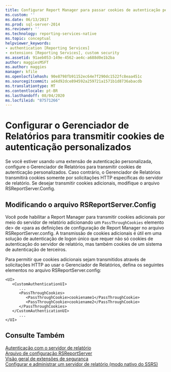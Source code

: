 ```yaml
---
title: Configurar Report Manager para passar cookies de autenticação personalizados | Microsoft Docs
ms.custom: ''
ms.date: 06/13/2017
ms.prod: sql-server-2014
ms.reviewer: ''
ms.technology: reporting-services-native
ms.topic: conceptual
helpviewer_keywords:
- authentication [Reporting Services]
- extensions [Reporting Services], custom security
ms.assetid: 91aeb053-149e-4562-ae4c-a688d0e1b2ba
author: maggiesMSFT
ms.author: maggies
manager: kfile
ms.openlocfilehash: 90e8798fb91152ec64e7f290dc1522fc8eaa451c
ms.sourcegitcommit: ad4d92dce894592a259721a1571b1d8736abacdb
ms.translationtype: MT
ms.contentlocale: pt-BR
ms.lasthandoff: 08/04/2020
ms.locfileid: "87571266"
---
```

# <a name="configure-report-manager-to-pass-custom-authentication-cookies"></a>Configurar o Gerenciador de Relatórios para transmitir cookies de autenticação personalizados
  Se você estiver usando uma extensão de autenticação personalizada, configure o Gerenciador de Relatórios para transmitir cookies de autenticação personalizados. Caso contrário, o Gerenciador de Relatórios transmitirá cookies somente por solicitações HTTP específicas do servidor de relatório. Se desejar transmitir cookies adicionais, modifique o arquivo RSReportServer.Config.  
  
## <a name="modifying-the-rsreportserverconfig-file"></a>Modificando o arquivo RSReportServer.Config  
 Você pode habilitar a Report Manager para transmitir cookies adicionais por meio do servidor de relatório adicionando um `PassThroughCookies` elemento de> de <para as definições de configuração de Report Manager no arquivo RSReportServer.config. A transmissão de cookies adicionais é útil em uma solução de autenticação de logon único que requer não só cookies de autenticação do servidor de relatório, mas também cookies de um sistema de autenticação de terceiros.  
  
 Para permitir que cookies adicionais sejam transmitidos através de solicitações HTTP ao usar o Gerenciador de Relatórios, defina os seguintes elementos no arquivo RSReportServer.config:  
  
```  
<UI>  
   <CustomAuthenticationUI>  
      ...  
      <PassThroughCookies>  
         <PassThroughCookie>cookiename1</PassThroughCookie>  
         <PassThroughCookie>cookiename2</PassThroughCookie>  
      </PassThroughCookies>  
   </CustomAuthenticationUI>  
      ...  
</UI>  
```  
  
## <a name="see-also"></a>Consulte Também  
 [Autenticação com o servidor de relatório](authentication-with-the-report-server.md)   
 [Arquivo de configuração RSReportServer](../report-server/rsreportserver-config-configuration-file.md)   
 [Visão geral de extensões de segurança](../extensions/security-extension/security-extensions-overview.md)   
 [Configurar e administrar um servidor de relatório &#40;modo nativo do SSRS&#41;](../report-server/configure-and-administer-a-report-server-ssrs-native-mode.md)  
  
  
